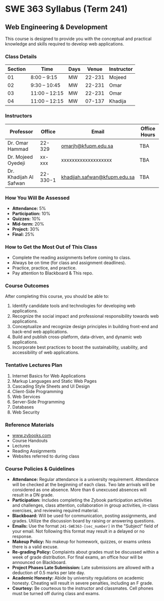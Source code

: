 # SWE 363 Syllabus (Term 241)
## Web Engineering & Development

This course is designed to provide you with the conceptual and practical knowledge and skills required to develop web applications.

### Class Details
| Section | Time            | Days | Venue | Instructor  |
|---------|-----------------|------|--------|------------|
| 01      | 8:00 – 9:15     | MW   | 22-231 | Mojeed     |
| 02      | 9:30 – 10:45    | MW   | 22-231 | Omar       |
| 03      | 11:00 – 12:15   | MW   | 22-231 | Omar       |
| 04      | 11:00 – 12:15   | MW   | 07-137 | Khadija    |

### Instructors
| Professor           | Office | Email                    | Office Hours   |
|---------------------|--------|--------------------------|----------------|
| Dr. Omar Hammad     | 22-329 | omarjh@kfupm.edu.sa      |      TBA       |
| Dr. Mojeed Oyedeji  | xx-xxx | xxxxxxxxxxxxxxxxxxx      |      TBA       |
| Dr. Khadijah Al Safwan| 22-330-1 | khadijah.safwan@kfupm.edu.sa |      TBA       |

### How You Will Be Assessed
- **Attendance:** 5%
- **Participation:** 10%
- **Quizzes:** 10%
- **Mid-term:** 20%
- **Project:** 30%
- **Final:** 25%

### How to Get the Most Out of This Class
- Complete the reading assignments before coming to class.
- Always be on time (for class and assignment deadlines).
- Practice, practice, and practice.
- Pay attention to Blackboard & This repo.

### Course Outcomes
After completing this course, you should be able to:
1. Identify candidate tools and technologies for developing web applications.
2. Recognize the social impact and professional responsibility towards web applications.
3. Conceptualize and recognize design principles in building front-end and back-end web applications.
4. Build and publish cross-platform, data-driven, and dynamic web applications.
5. Incorporate best practices to boost the sustainability, usability, and accessibility of web applications.

### Tentative Lectures Plan
1. Internet Basics for Web Applications
2. Markup Languages and Static Web Pages
3. Cascading Style Sheets and UI Design
4. Client-Side Programming
5. Web Services
6. Server-Side Programming
7. Databases
8. Web Security

### Reference Materials
- www.zybooks.com
- Course Handouts
- Lectures
- Reading Assignments
- Websites referred to during class

### Course Policies & Guidelines
- **Attendance:** Regular attendance is a university requirement. Attendance will be checked at the beginning of each class. Two late arrivals will be considered as one absence. More than 6 unexcused absences will result in a DN grade.
- **Participation:** Includes completing the Zybook participation activities and challenges, class attention, collaboration in group activities, in-class exercises, and reviewing required material.
- **Blackboard:** Will be used for communication, posting assignments, and grades. Utilize the discussion board by raising or answering questions.
- **Emails:** Use the format `241-SWE363-[sec_number]` in the "Subject" field of your email. Not following this format may result in a delayed or no response.
- **Makeup Policy:** No makeup for homework, quizzes, or exams unless there is a valid excuse.
- **Re-grading Policy:** Complaints about grades must be discussed within a week of grade distribution. For final exams, an office hour will be announced on Blackboard.
- **Project Phases Late Submission:** Late submissions are allowed with a deduction of 0.5 marks per late day.
- **Academic Honesty:** Abide by university regulations on academic honesty. Cheating will result in severe penalties, including an F grade.
- **Courtesy:** Be courteous to the instructor and classmates. Cell phones must be turned off during class and exams.
